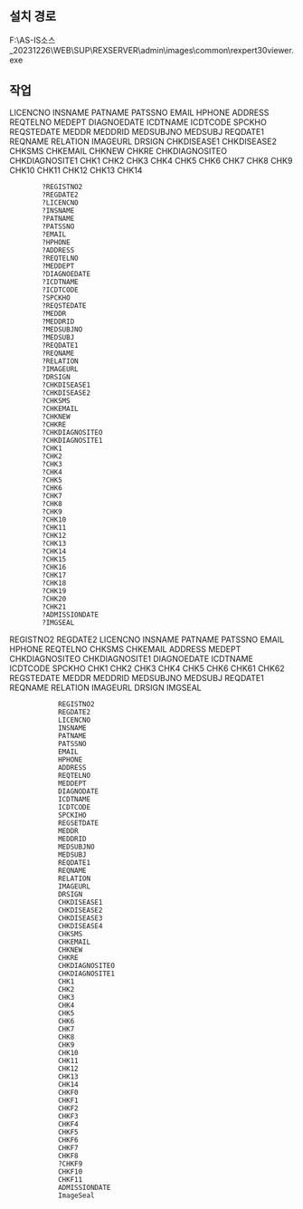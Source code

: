 


# 
## 설치 경로
F:\AS-IS소스_20231226\WEB\SUP\REXSERVER\admin\images\common\rexpert30viewer.exe



## 작업

LICENCNO
INSNAME
PATNAME
PATSSNO
EMAIL
HPHONE
ADDRESS
REQTELNO
MEDEPT
DIAGNOEDATE
ICDTNAME
ICDTCODE
SPCKHO
REQSTEDATE
MEDDR
MEDDRID
MEDSUBJNO
MEDSUBJ
REQDATE1
REQNAME
RELATION
IMAGEURL
DRSIGN
CHKDISEASE1
CHKDISEASE2
CHKSMS
CHKEMAIL
CHKNEW
CHKRE
CHKDIAGNOSITEO
CHKDIAGNOSITE1
CHK1
CHK2
CHK3
CHK4
CHK5
CHK6
CHK7
CHK8
CHK9
CHK10
CHK11
CHK12
CHK13
CHK14





            ?REGISTNO2
            ?REGDATE2
            ?LICENCNO
            ?INSNAME
            ?PATNAME
            ?PATSSNO
            ?EMAIL
            ?HPHONE
            ?ADDRESS
            ?REQTELNO
            ?MEDDEPT
            ?DIAGNOEDATE
            ?ICDTNAME
            ?ICDTCODE
            ?SPCKHO
            ?REQSTEDATE
            ?MEDDR
            ?MEDDRID
            ?MEDSUBJNO
            ?MEDSUBJ
            ?REQDATE1
            ?REQNAME
            ?RELATION
            ?IMAGEURL
            ?DRSIGN
            ?CHKDISEASE1
            ?CHKDISEASE2
            ?CHKSMS
            ?CHKEMAIL
            ?CHKNEW
            ?CHKRE
            ?CHKDIAGNOSITEO
            ?CHKDIAGNOSITE1
            ?CHK1
            ?CHK2
            ?CHK3
            ?CHK4
            ?CHK5
            ?CHK6
            ?CHK7
            ?CHK8
            ?CHK9
            ?CHK10
            ?CHK11
            ?CHK12
            ?CHK13
            ?CHK14
            ?CHK15
            ?CHK16
            ?CHK17
            ?CHK18
            ?CHK19
            ?CHK20
            ?CHK21
            ?ADMISSIONDATE
            ?IMGSEAL
            
            
            




REGISTNO2
REGDATE2
LICENCNO
INSNAME
PATNAME
PATSSNO
EMAIL
HPHONE
REQTELNO
CHKSMS
CHKEMAIL
ADDRESS
MEDEPT
CHKDIAGNOSITEO
CHKDIAGNOSITE1
DIAGNOEDATE
ICDTNAME
ICDTCODE
SPCKHO
CHK1
CHK2
CHK3
CHK4
CHK5
CHK6
CHK61
CHK62
REGSTEDATE
MEDDR
MEDDRID
MEDSUBJNO
MEDSUBJ
REQDATE1
REQNAME
RELATION
IMAGEURL
DRSIGN
IMGSEAL










                REGISTNO2
                REGDATE2
                LICENCNO
                INSNAME
                PATNAME
                PATSSNO
                EMAIL
                HPHONE
                ADDRESS
                REQTELNO
                MEDDEPT
                DIAGNODATE
                ICDTNAME
                ICDTCODE
                SPCKIHO
                REGSETDATE
                MEDDR
                MEDDRID
                MEDSUBJNO
                MEDSUBJ
                REQDATE1
                REQNAME
                RELATION
                IMAGEURL
                DRSIGN
                CHKDISEASE1
                CHKDISEASE2
                CHKDISEASE3
                CHKDISEASE4
                CHKSMS
                CHKEMAIL
                CHKNEW
                CHKRE
                CHKDIAGNOSITEO
                CHKDIAGNOSITE1
                CHK1
                CHK2
                CHK3
                CHK4
                CHK5
                CHK6
                CHK7
                CHK8
                CHK9
                CHK10
                CHK11
                CHK12
                CHK13
                CHK14
                CHKF0
                CHKF1
                CHKF2
                CHKF3
                CHKF4
                CHKF5
                CHKF6
                CHKF7
                CHKF8
                ?CHKF9
                CHKF10
                CHKF11
                ADMISSIONDATE
                ImageSeal
